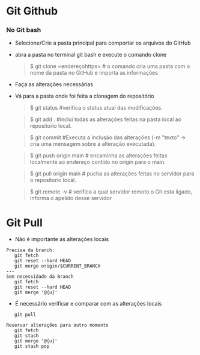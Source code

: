 # Git Github
### No Git bash

 - Selecione/Crie a pasta principal para comportar os arquivos do GitHub
 - abra a pasta no terminal git bash e execute o comando clone
    > $ git clone <endereçohttps> # o comando cria uma pasta com o nome da pasta no GitHub e importa as informações
 - Faça as alterações necessárias
 - Vá para a pasta onde foi feita a clonagem do repositório
    >$ git status #verifica o status atual das modificações.

    >$ git add . #inclui todas as alterações feitas na pasta local ao repositorio local.

    >$ git commit #Executa a inclusão das alterações (-m "texto" -> cria uma mensagem sobre a alteração executada).

    >$ git push origin main # encaminha as alterações feitas localmente ao endereço contido no origin para o main.

    >$ git pull origin main # pucha as alterações feitas no servidor para o repositorio local.

    >$ git remote -v # verifica a qual servidor remoto o Git esta ligado, informa o apelido desse servidor

# Git Pull
 - Não é importante as alterações locais
```
Precisa da branch:
   git fetch
   git reset --hard HEAD
   git merge origin/$CURRENT_BRANCH
---
Sem necessidade da Branch
   git fetch
   git reset --hard HEAD
   git merge '@{u}'
```

 - É necessário verificar e comparar com as alterações locais
```
   git pull

Reservar alterações para outro momento
   git fetch
   git stash
   git merge '@{u}'
   git stash pop
```